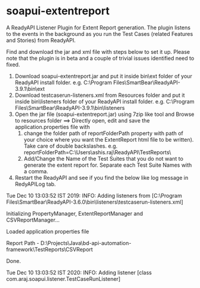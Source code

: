 # soapui-extentreport #
A ReadyAPI Listener Plugin for Extent Report generation. The plugin listens to the events in the background as you run the Test Cases (related Features and Stories) from ReadyAPI. 

Find and download the jar and xml file with steps below to set it up. Please note that the plugin is in beta and a couple of trivial issues identified need to fixed.

1. Download soapui-extentreport.jar and put it inside bin\ext folder of your ReadyAPI install folder. e.g. C:\Program Files\SmartBear\ReadyAPI-3.9.1\bin\ext
2. Download testcaserun-listeners.xml from Resources folder and put it inside bin\listeners folder of your ReadyAPI install folder. e.g. C:\Program Files\SmartBear\ReadyAPI-3.9.1\bin\listeners
4. Open the jar file (soapui-extentreport.jar) using 7zip like tool and Browse to resources folder ==> Directly open, edit and save the application.properties file with
    1. change the folder path of reportFolderPath property with path of your choice where you want the ExtentReport html file to be written). Take care of double backslashes. e.g. reportFolderPath=C:\\Users\\ashis.raj\\ReadyAPI\\TestReports\
    2. Add/Change the Name of the Test Suites that you do not want to generate the extent report for. Separate each Test Suite Names with a comma.
5. Restart the ReadyAPI and see if you find the below like log message in RedyAPILog tab.

Tue Dec 10 13:03:52 IST 2019: INFO: Adding listeners from [C:\Program Files\SmartBear\ReadyAPI-3.6.0\bin\listeners\testcaserun-listeners.xml]

Initializing PropertyManager, ExtentReportManager and CSVReportManager...

Loaded application properties file

Report Path - D:\Projects\Java\bd-api-automation-framework\TestReports\CSVReport

Done.

Tue Dec 10 13:03:52 IST 2020: INFO: Adding listener [class com.araj.soapui.listener.TestCaseRunListener]
